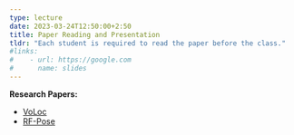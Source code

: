 ```yaml
---
type: lecture
date: 2023-03-24T12:50:00+2:50
title: Paper Reading and Presentation
tldr: "Each student is required to read the paper before the class."
#links: 
#    - url: https://google.com
#      name: slides
---
```

**Research Papers:**
- [VoLoc](/CSE610_UB/_files/paper/voloc.pdf)
- [RF-Pose](/CSE610_UB/_files/paper/rfpost3D.pdf)
